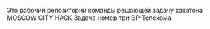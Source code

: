 Это рабочий репозиторий команды решающей задачу 
хакатона MOSCOW CITY HACK
Задача номер три ЭР-Телекома
